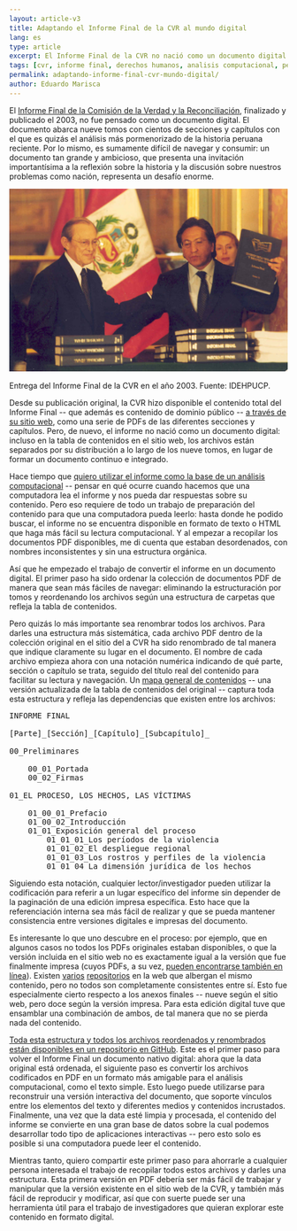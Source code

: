 ```yaml
---
layout: article-v3
title: Adaptando el Informe Final de la CVR al mundo digital
lang: es
type: article
excerpt: El Informe Final de la CVR no nació como un documento digital. Esta colección de PDFs reordenados y renombrados son un primer paso hacia la construcción de un documento nativo digital.
tags: [cvr, informe final, derechos humanos, analisis computacional, peru]
permalink: adaptando-informe-final-cvr-mundo-digital/
author: Eduardo Marisca
---
```

El <a href="http://www.cverdad.org.pe/ifinal/index.php">Informe Final de la Comisión de la Verdad y la Reconciliación</a>, finalizado y publicado el 2003, no fue pensado como un documento digital. El documento abarca nueve tomos con cientos de secciones y capítulos con el que es quizás el análisis más pormenorizado de la historia peruana reciente. Por lo mismo, es sumamente difícil de navegar y consumir: un documento tan grande y ambicioso, que presenta una invitación importantísima a la reflexión sobre la historia y la discusión sobre nuestros problemas como nación, representa un desafío enorme.

<div class="article-image_container">
	<a href="/files/img/entrega-cvr.jpg"><img alt="Entrega del Informe Final de la CVR en el año 2003. Fuente: IDEHPUCP." src="/files/img/entrega-cvr.jpg" class="article-image" /></a>
	<p>Entrega del Informe Final de la CVR en el año 2003. Fuente: IDEHPUCP.</p>
</div>

Desde su publicación original, la CVR hizo disponible el contenido total del Informe Final -- que además es contenido de dominio público -- <a href="http://www.cverdad.org.pe/">a través de su sitio web</a>, como una serie de PDFs de las diferentes secciones y capítulos. Pero, de nuevo, el informe no nació como un documento digital: incluso en la tabla de contenidos en el sitio web, los archivos están separados por su distribución a lo largo de los nueve tomos, en lugar de formar un documento continuo e integrado.

Hace tiempo que <a href="http://marisca.pe/projects/mem0r1a/">quiero utilizar el informe como la base de un análisis computacional</a> -- pensar en qué ocurre cuando hacemos que una computadora lea el informe y nos pueda dar respuestas sobre su contenido. Pero eso requiere de todo un trabajo de preparación del contenido para que una computadora pueda leerlo: hasta donde he podido buscar, el informe no se encuentra disponible en formato de texto o HTML que haga más fácil su lectura computacional. Y al empezar a recopilar los documentos PDF disponibles, me di cuenta que estaban desordenados, con nombres inconsistentes y sin una estructura orgánica.

Así que he empezado el trabajo de convertir el informe en un documento digital. El primer paso ha sido ordenar la colección de documentos PDF de manera que sean más fáciles de navegar: eliminando la estructuración por tomos y reordenando los archivos según una estructura de carpetas que refleja la tabla de contenidos.

Pero quizás lo más importante sea renombrar todos los archivos. Para darles una estructura más sistemática, cada archivo PDF dentro de la colección original en el sitio del a CVR ha sido renombrado de tal manera que indique claramente su lugar en el documento. El nombre de cada archivo empieza ahora con una notación numérica indicando de qué parte, sección o capítulo se trata, seguido del título real del contenido para facilitar su lectura y navegación. Un <a href="https://github.com/piscosour/mem0r1a/blob/master/informe_pdf/informe_pdf_mapa.txt">mapa general de contenidos</a> -- una versión actualizada de la tabla de contenidos del original -- captura toda esta estructura y refleja las dependencias que existen entre los archivos:

<pre>
INFORME FINAL

[Parte]_[Sección]_[Capítulo]_[Subcapítulo]_

00_Preliminares

	00_01_Portada
	00_02_Firmas

01_EL PROCESO, LOS HECHOS, LAS VÍCTIMAS

	01_00_01_Prefacio
	01_00_02_Introducción
	01_01_Exposición general del proceso
		01_01_01_Los períodos de la violencia
		01_01_02_El despliegue regional
		01_01_03_Los rostros y perfiles de la violencia
		01_01_04_La dimensión jurídica de los hechos
</pre>

Siguiendo esta notación, cualquier lector/investigador pueden utilizar la codificación para referir a un lugar específico del informe sin depender de la paginación de una edición impresa específica. Esto hace que la referenciación interna sea más fácil de realizar y que se pueda mantener consistencia entre versiones digitales e impresas del documento.

Es interesante lo que uno descubre en el proceso: por ejemplo, que en algunos casos no todos los PDFs originales estaban disponibles, o que la versión incluida en el sitio web no es exactamente igual a la versión que fue finalmente impresa (cuyos PDFs, a su vez, <a href="https://sites.google.com/a/pucp.pe/informe-final-de-la-cvr--peru/">pueden encontrarse también en línea</a>). Existen <a href="http://idehpucp.pucp.edu.pe/tipo/informe-final/">varios</a> <a href="http://www.derechos.org/nizkor/peru/libros/cv/">repositorios</a> en la web que albergan el mismo contenido, pero no todos son completamente consistentes entre sí. Esto fue especialmente cierto respecto a los anexos finales -- nueve según el sitio web, pero doce según la versión impresa. Para esta edición digital tuve que ensamblar una combinación de ambos, de tal manera que no se pierda nada del contenido.

<a href="https://github.com/piscosour/mem0r1a/tree/master/informe_pdf">Toda esta estructura y todos los archivos reordenados y renombrados están disponibles en un repositorio en GitHub</a>. Este es el primer paso para volver el Informe Final un documento nativo digital: ahora que la data original está ordenada, el siguiente paso es convertir los archivos codificados en PDF en un formato más amigable para el análisis computacional, como el texto simple. Esto luego puede utilizarse para reconstruir una versión interactiva del documento, que soporte vínculos entre los elementos del texto y diferentes medios y contenidos incrustados. Finalmente, una vez que la data esté limpia y procesada, el contenido del informe se convierte en una gran base de datos sobre la cual podemos desarrollar todo tipo de aplicaciones interactivas -- pero esto solo es posible si una computadora puede leer el contenido.

Mientras tanto, quiero compartir este primer paso para ahorrarle a cualquier persona interesada el trabajo de recopilar todos estos archivos y darles una estructura. Esta primera versión en PDF debería ser más fácil de trabajar y manipular que la versión existente en el sitio web de la CVR, y también más fácil de reproducir y modificar, así que con suerte puede ser una herramienta útil para el trabajo de investigadores que quieran explorar este contenido en formato digital.